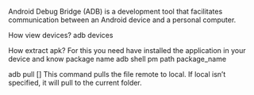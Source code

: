 Android Debug Bridge (ADB) is a development tool that facilitates communication between an Android device and a personal computer.

How view devices?
adb devices

How extract apk?
For this you need have installed the application in your device and know package name
adb shell pm path package_name

adb pull <remote> [<locaDestination>]
This command pulls the file remote to local. If local isn’t specified, it will pull to the current folder.